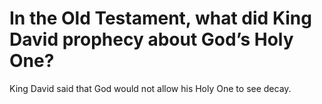 # In the Old Testament, what did King David prophecy about God’s Holy One?

King David said that God would not allow his Holy One to see decay.
